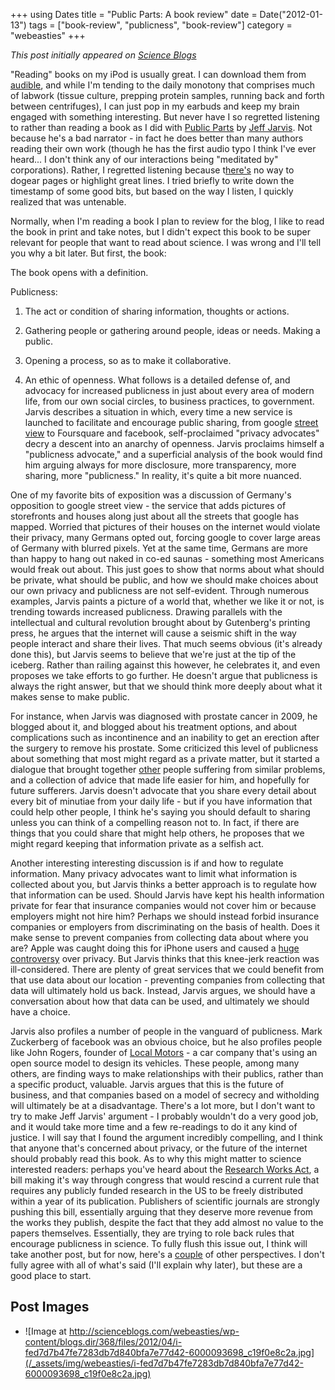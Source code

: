 +++
using Dates
title = "Public Parts: A book review"
date = Date("2012-01-13")
tags = ["book-review", "publicness", "book-review"]
category = "webeasties"
+++

_This post initially appeared on [Science Blogs](http://scienceblogs.com/webeasties)_

"Reading" books on my iPod is usually great. I can download them from [audible](http://www.audible.com/), and while I'm tending to the daily monotony that comprises much of labwork (tissue culture, prepping protein samples, running back and forth between centrifuges), I can just pop in my earbuds and keep my brain engaged with something interesting. But never have I so regretted listening to rather than reading a book as I did with [Public Parts](http://www.buzzmachine.com/publicparts/) by [Jeff Jarvis](https://plus.google.com/105076678694475690385/). 
Not because he's a bad narrator - in fact he does better than many authors reading their own work (though he has the first audio typo I think I've ever heard... I don't think any of our interactions being "meditated by" corporations). Rather, I regretted listening because t[here's](http://www.nytimes.com/2012/01/11/opinion/research-bought-then-paid-for.html) no way to dogear pages or highlight great lines. I tried briefly to write down the timestamp of some good bits, but based on the way I listen, I quickly realized that was untenable.

Normally, when I'm reading a book I plan to review for the blog, I like to read the book in print and take notes, but I didn't expect this book to be super relevant for people that want to read about science. I was wrong and I'll tell you why a bit later. But first, the book:

The book opens with a definition.

Publicness: 
1. The act or condition of sharing information, thoughts or actions.

2. Gathering people or gathering around people, ideas or needs.  Making a public.

3. Opening a process, so as to make it collaborative.

4. An ethic of openness. 
What follows is a detailed defense of, and advocacy for increased publicness in just about every area of modern life, from our own social circles, to business practices, to government. Jarvis describes a situation in which, every time a new service is launched to facilitate and encourage public sharing, from google [street view](http://maps.google.com/intl/en/help/maps/streetview/) to Foursquare and facebook, self-proclaimed "privacy advocates" decry a descent into an anarchy of openness. Jarvis proclaims himself a "publicness advocate," and a superficial analysis of the book would find him arguing always for more disclosure, more transparency, more sharing, more "publicness." In reality, it's quite a bit more nuanced.

One of my favorite bits of exposition was a discussion of Germany's opposition to google street view - the service that adds pictures of storefronts and houses along just about all the streets that google has mapped. Worried that pictures of their houses on the internet would violate their privacy, many Germans opted out, forcing google to cover large areas of Germany with blurred pixels. Yet at the same time, Germans are more than happy to hang out naked in co-ed saunas - something most Americans would freak out about. This just goes to show that norms about what should be private, what should be public, and how we should make choices about our own privacy and publicness are not self-evident. 
Through numerous examples, Jarvis paints a picture of a world that, whether we like it or not, is trending towards increased publicness. Drawing parallels with the intellectual and cultural revolution brought about by Gutenberg's printing press, he argues that the internet will cause a seismic shift in the way people interact and share their lives. That much seems obvious (it's already done this), but Jarvis seems to believe that we're just at the tip of the iceberg. Rather than railing against this however, he celebrates it, and even proposes we take efforts to go further. He doesn't argue that publicness is always the right answer, but that we should think more deeply about what it makes sense to make public.

For instance, when Jarvis was diagnosed with prostate cancer in 2009, he blogged about it, and blogged about his treatment options, and about complications such as incontinence and an inability to get an erection after the surgery to remove his prostate. Some criticized this level of publicness about something that most might regard as a private matter, but it started a dialogue that brought together [other](http://www.guardian.co.uk/commentisfree/2011/sep/02/bad-science-academic-publishing) people suffering from similar problems, and a collection of advice that made life easier for him, and hopefully for future sufferers. Jarvis doesn't advocate that you share every detail about every bit of minutiae from your daily life - but if you have information that could help other people, I think he's saying you should default to sharing unless you can think of a compelling reason not to. In fact, if there are things that you could share that might help others, he proposes that we might regard keeping that information private as a selfish act.

Another interesting interesting discussion is if and how to regulate information. Many privacy advocates want to limit what information is collected about you, but Jarvis thinks a better approach is to regulate how that information can be used. Should Jarvis have kept his health information private for fear that insurance companies would not cover him or because employers might not hire him? Perhaps we should instead forbid insurance companies or employers from discriminating on the basis of health. Does it make sense to prevent companies from collecting data about where you are? Apple was caught doing this for iPhone users and caused a [huge controversy](http://www.guardian.co.uk/technology/2011/apr/20/iphone-tracking-prompts-privacy-fears) over privacy. But Jarvis thinks that this knee-jerk reaction was ill-considered. There are plenty of great services that we could benefit from that use data about our location - preventing companies from collecting that data will ultimately hold us back. Instead, Jarvis argues, we should have a conversation about how that data can be used, and ultimately we should have a choice.

Jarvis also profiles a number of people in the vanguard of publicness. Mark Zuckerberg of facebook was an obvious choice, but he also profiles people like John Rogers, founder of [Local Motors](http://www.local-motors.com/) - a car company that's using an open source model to design its vehicles. These people, among many others, are finding ways to make relationships with their publics, rather than a specific product, valuable. Jarvis argues that this is the future of business, and that companies based on a model of secrecy and witholding will ultimately be at a disadvantage. 
There's a lot more, but I don't want to try to make Jeff Jarvis' argument - I probably wouldn't do a very good job, and it would take more time and a few re-readings to do it any kind of justice. I will say that I found the argument incredibly compelling, and I think that anyone that's concerned about privacy, or the future of the internet should probably read this book. 
As to why this might matter to science interested readers: perhaps you've heard about the [Research Works Act](http://www.propublica.org/article/new-bill-would-put-taxpayer-funded-science-behind-pay-walls), a bill making it's way through congress that would rescind a current rule that requires any publicly funded research in the US to be freely distributed within a year of its publication. Publishers of scientific journals are strongly pushing this bill, essentially arguing that they deserve more revenue from the works they publish, despite the fact that they add almost no value to the papers themselves. Essentially, they are trying to role back rules that encourage publicness in science. To fully flush this issue out, I think will take another post, but for now, here's a [couple](http://blogs.scientificamerican.com/doing-good-science/2012/01/06/the-research-works-act-asking-the-public-to-pay-twice-for-scientific-knowledge/) of other perspectives. I don't fully agree with all of what's said (I'll explain why later), but these are a good place to start.

      
  

 ## Post Images

- ![Image at http://scienceblogs.com/webeasties/wp-content/blogs.dir/368/files/2012/04/i-fed7d7b47fe7283db7d840bfa7e77d42-6000093698_c19f0e8c2a.jpg](/_assets/img/webeasties/i-fed7d7b47fe7283db7d840bfa7e77d42-6000093698_c19f0e8c2a.jpg)

